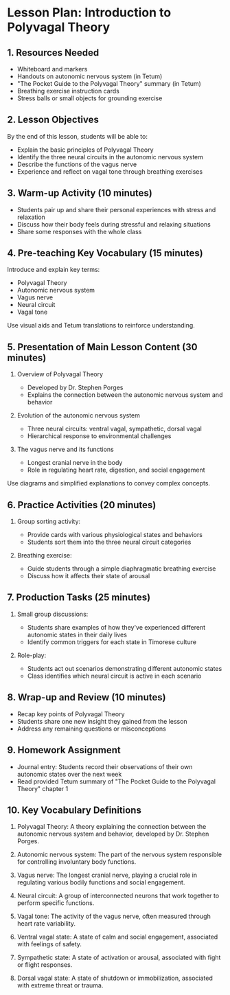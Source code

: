 # Lesson Plan: Introduction to Polyvagal Theory

## 1. Resources Needed

- Whiteboard and markers
- Handouts on autonomic nervous system (in Tetum)
- "The Pocket Guide to the Polyvagal Theory" summary (in Tetum)
- Breathing exercise instruction cards
- Stress balls or small objects for grounding exercise

## 2. Lesson Objectives

By the end of this lesson, students will be able to:
- Explain the basic principles of Polyvagal Theory
- Identify the three neural circuits in the autonomic nervous system
- Describe the functions of the vagus nerve
- Experience and reflect on vagal tone through breathing exercises

## 3. Warm-up Activity (10 minutes)

- Students pair up and share their personal experiences with stress and relaxation
- Discuss how their body feels during stressful and relaxing situations
- Share some responses with the whole class

## 4. Pre-teaching Key Vocabulary (15 minutes)

Introduce and explain key terms:
- Polyvagal Theory
- Autonomic nervous system
- Vagus nerve
- Neural circuit
- Vagal tone

Use visual aids and Tetum translations to reinforce understanding.

## 5. Presentation of Main Lesson Content (30 minutes)

1. Overview of Polyvagal Theory
   - Developed by Dr. Stephen Porges
   - Explains the connection between the autonomic nervous system and behavior

2. Evolution of the autonomic nervous system
   - Three neural circuits: ventral vagal, sympathetic, dorsal vagal
   - Hierarchical response to environmental challenges

3. The vagus nerve and its functions
   - Longest cranial nerve in the body
   - Role in regulating heart rate, digestion, and social engagement

Use diagrams and simplified explanations to convey complex concepts.

## 6. Practice Activities (20 minutes)

1. Group sorting activity:
   - Provide cards with various physiological states and behaviors
   - Students sort them into the three neural circuit categories

2. Breathing exercise:
   - Guide students through a simple diaphragmatic breathing exercise
   - Discuss how it affects their state of arousal

## 7. Production Tasks (25 minutes)

1. Small group discussions:
   - Students share examples of how they've experienced different autonomic states in their daily lives
   - Identify common triggers for each state in Timorese culture

2. Role-play:
   - Students act out scenarios demonstrating different autonomic states
   - Class identifies which neural circuit is active in each scenario

## 8. Wrap-up and Review (10 minutes)

- Recap key points of Polyvagal Theory
- Students share one new insight they gained from the lesson
- Address any remaining questions or misconceptions

## 9. Homework Assignment

- Journal entry: Students record their observations of their own autonomic states over the next week
- Read provided Tetum summary of "The Pocket Guide to the Polyvagal Theory" chapter 1

## 10. Key Vocabulary Definitions

1. Polyvagal Theory: A theory explaining the connection between the autonomic nervous system and behavior, developed by Dr. Stephen Porges.

2. Autonomic nervous system: The part of the nervous system responsible for controlling involuntary body functions.

3. Vagus nerve: The longest cranial nerve, playing a crucial role in regulating various bodily functions and social engagement.

4. Neural circuit: A group of interconnected neurons that work together to perform specific functions.

5. Vagal tone: The activity of the vagus nerve, often measured through heart rate variability.

6. Ventral vagal state: A state of calm and social engagement, associated with feelings of safety.

7. Sympathetic state: A state of activation or arousal, associated with fight or flight responses.

8. Dorsal vagal state: A state of shutdown or immobilization, associated with extreme threat or trauma.